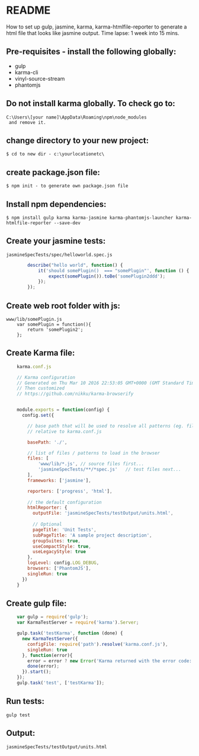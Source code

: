 # README #

How to set up gulp, jasmine, karma, karma-htmlfile-reporter to generate a html file that looks like jasmine output.
Time lapse: 1 week into 15 mins.


## Pre-requisites - install the following globally:
- gulp
- karma-cli
- vinyl-source-stream
- phantomjs

## Do not install karma globally. To check go to:
	C:\Users\[your name]\AppData\Roaming\npm\node_modules
	 and remove it.


## change directory to your new project:
	$ cd to new dir - c:\yourlocationetc\

## create package.json file:
	$ npm init - to generate own package.json file

## Install npm dependencies:
	$ npm install gulp karma karma-jasmine karma-phantomjs-launcher karma-htmlfile-reporter --save-dev

## Create your jasmine tests: 
	jasmineSpecTests/spec/helloworld.spec.js
```javascript	
		describe("hello world", function() {
			it('should somePlugin()  === "somePlugin"', function () {
		  		expect(somePlugin()).toBe('somePlugin2ddd');
			});
		});
```
## Create web root folder with js:
	www/lib/somePlugin.js
		var somePlugin = function(){
			return 'somePlugin2';
		};	

## Create Karma file:
```javascript
	karma.conf.js

	// Karma configuration
	// Generated on Thu Mar 10 2016 22:53:05 GMT+0000 (GMT Standard Time)
	// Then customized 
	// https://github.com/nikku/karma-browserify


	module.exports = function(config) {
	  config.set({

	    // base path that will be used to resolve all patterns (eg. files, exclude)
	    // relative to karma.conf.js 

	    basePath: './',

	    // list of files / patterns to load in the browser
	    files: [
	        'www/lib/*.js', // source files first...
	        'jasmineSpecTests/**/*spec.js'   // test files next...
	    ],
	    frameworks: ['jasmine'],

	    reporters: ['progress', 'html'],
	 
	    // the default configuration 
	    htmlReporter: {
	      outputFile: 'jasmineSpecTests/testOutput/units.html',
	            
	      // Optional 
	      pageTitle: 'Unit Tests',
	      subPageTitle: 'A sample project description',
	      groupSuites: true,
	      useCompactStyle: true,
	      useLegacyStyle: true
	    },
	    logLevel: config.LOG_DEBUG,
	    browsers: ['PhantomJS'],
	    singleRun: true
	  })
	}
```

## Create gulp file:
```javascript
	var gulp = require('gulp');
	var KarmaTestServer = require('karma').Server;

	gulp.task('testKarma', function (done) {
	  new KarmaTestServer({
	    configFile: require('path').resolve('karma.conf.js'),
	    singleRun: true
	  }, function(error){
	  	error = error ? new Error('Karma returned with the error code: ' + error) : undefined;
	    done(error);
	  }).start();
	});
	gulp.task('test', ['testKarma']);
```

## Run tests:
	gulp test

## Output:
	jasmineSpecTests/testOutput/units.html

